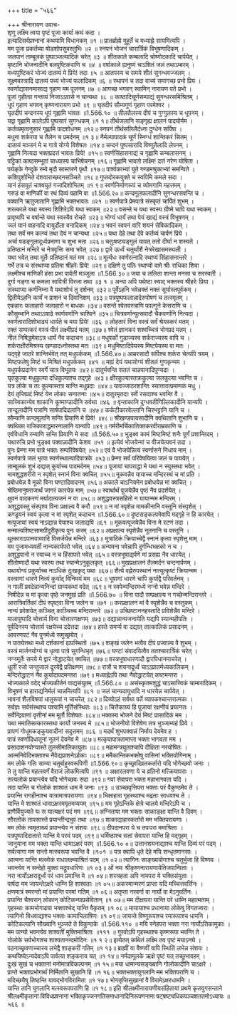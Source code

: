 +++
title = "५६६"

+++
श्रीनारायण उवाच-  
शृणु लक्ष्मि त्वया पृष्टं पूजा कार्या कथं कदा ।  
इत्यादिसर्वप्रश्नानां कथयामि विधानकम् ॥१ ॥
प्रातर्ब्राह्मे मुहूर्ते च मध्याह्ने सायमित्यपि ।  
मम पूजा प्रकर्तव्या षोडशोपसुवस्तुभिः ॥२ ॥
स्नपनं भोजनं चारार्त्रिकं विभूषणादिकम् ।  
जलपानं ताम्बूलकं पुष्पाञ्जल्यादिकं चरेत् ॥३ ॥
शीतकाले कम्बलादि चोष्णोदकादि चार्पयेत् ।  
मृष्टानि भोजनादीनि बलपुष्टिकराणि च ॥४ ॥
वर्षाकाले ह्यनुष्णं चाऽशितं जलं तथाऽम्बरम् ।  
मध्यपुष्टिकरं भोज्यं दातव्यं मे प्रिये! तदा ॥५ ॥
आतपस्य च समये शीतं सुगन्धवज्जलम् ।  
सूक्ष्मवस्त्रादि दातव्यं पच्यं भोज्यं फलादिकम् ॥६ ॥
स्थापनं च तदा वाच्यं समागच्छ प्रभो प्रिय ।  
स्वर्णाद्यासनमासाद्य गृहाण मम पूजनम् ॥७ ॥
आगच्छ भगवन् स्वामिन् नारायण पते प्रभो ।  
पूजां गृहीत्वा गन्तव्यं निजाऽऽवासे न चान्यथा ॥८ ॥
काष्ठादिचूर्णसम्पाद्यं सुगन्धरसमिश्रितम् ।  
धूपं गृहाण भगवन् कृष्णनारायण प्रभो ॥९ ॥
घृतदीपं सौम्यगुणं गृहाण परमेश्वर ।  
घृतदीपं चन्दनस्य धूपं गृह्णामि भावतः ॥1.566.१० ॥
तीलतैलस्य दीपं च गुग्गुलस्य च धूपनम् ।  
यद्वा गृह्णामि कालेऽपि पुष्पसारं सुगन्धकम् ॥१ १॥
तीर्थजलानि सङ्गृह्य क्षालनं पादयोर्मम ।  
कर्तव्यमृत्वनुसारं गृह्णामि पादशोधनम् ॥१२॥
स्नपनं तीर्थसलिलैर्दध्ना दुग्धेन सर्पिषा ।  
मधुना शर्करया च तैलेन च प्रमर्दनम् ॥१ ३॥
नैर्मल्यापादकं चूर्णं स्निग्धं शान्तिकरं सितम् ।  
दातव्यं मञ्जनं मे च गात्रे योग्ये विशेषतः ॥१४॥
चन्दनं पुष्पसारादि विष्णुतैलादि लेपनम् ।  
गृह्णामि नित्यदा भक्तप्रदत्तं भावतः प्रिये! ॥१५॥
स्वर्णसिंहासनाद्यं च गृह्णामि कम्बलासनम् ।  
पट्टिकां काष्ठसम्भूतां चाध्यास्य चाभिषेचनम् ॥१६॥
गृह्णामि भावतो लक्ष्मि! दत्तं नरेण योषिता ।  
पर्यङ्के गेन्दुके रम्ये मृदौ सास्तरणे पृथौ ॥१७॥
पार्श्वकाभ्यां युते गण्डमश्रुकाभ्यां समन्विते ।  
कशिपुशोभिते दंशवाराच्छदनसञ्चिते ॥१८॥
गुप्तदोरकयुक्ते च स्वपिमि कमले सदा ।  
यानं हंसयुतं चाश्वयुतं गजादिशोभितम् ॥१ ९॥
स्वर्णनिर्माणरूपं च व्योमगामि महत्तमम् ।  
गरुडं वा माणिकीं वा रथं दिव्यं वहामि वा ॥1.566.२०॥
कन्दमूलफलादीनि सुगन्धरसवन्ति च ।  
पक्वानि ऋतुजातानि गृह्णामि भक्तभावतः ॥२१ ॥
स्वर्णपात्रे प्रेमपात्रे संस्कृतं चार्पितं शुभम् ।  
शरत्काले यथा स्वस्य शिशिरेऽपि यथा स्वकम् ॥२२॥
वसन्ते च यथा स्वस्य ग्रीष्मे चापि यथा स्वकम् ।  
प्रावृष्यपि च वर्षान्ते यथा स्वस्यैव रोचते ॥२३॥
भोग्यं धार्यं तथा पेयं खाद्यं वस्त्रं विभूषणम् ।  
जलं यानं वाहनादि वायुर्दोला वनादिकम् ॥२४॥
भवनं स्वपनं वारि शयनं सेविकादिकम् ।  
तथा सर्वं मम कल्प्यं तथा देयं न चान्यथा ॥२५॥
यथा देहे तथा देवे कर्तव्यं चार्पणं प्रिये ।  
अर्चा षडङ्गुलादूर्ध्वप्रमाणा च शुभा मता ॥२६॥
चतुःषष्ट्यङ्गुलं यावत् ततो दीर्घा न शस्यते ।  
प्रतिष्ठानं मन्दिरे च नेत्रवृत्तिः समा भवेत् ॥२७॥
द्वारे ऊर्ध्वं चतुर्थांशै नेत्ररेखासमस्थली ।  
यथा भवेत् तथा मूर्तेः प्रतिष्ठानं मतं मम ॥२८॥
मूर्त्यधः स्वर्णरत्नादि स्थाप्यं सिंहासनान्तरे ।  
गर्भे तत्र च संस्थाप्या प्रतिमा श्रीहरेः प्रिये! ॥२९॥
दक्षिणे तु पतिः स्थाप्यो वामे श्रीः राधिका शिवा ।  
लक्ष्मीश्च माणिकी हंसा प्रभा पार्वती मञ्जुला ॥1.566.३०॥
जया च ललिता शान्ता मनसा च सरस्वती ।  
दुर्गा गङ्गा च कमला सावित्री विरजा तथा ॥३ १ ॥
अन्या अपि यथेष्टा स्याद् भक्तस्य श्रीहरेः प्रिया ।  
संस्थाप्या कर्णनिम्ना वै यथाशोभं तु दर्शनम् ॥३२॥
पूर्वेऽहनि भवेन्नक्तं नक्तं सूर्यास्तपूर्वकम् ।  
द्वितीयेऽहनि कार्यं न प्राशनं च दिवानिशम् ॥३३॥
पत्रपुष्पफलान्नादेरुपोषणं च तत्स्मृतम् ।  
एकहारः फलाहारो जलाहारो न बाधकः ॥३४॥
वसन्ते श्वेतवस्त्राणि फाल्गुने केसराणि च ।  
कौसुम्भानि तथाऽऽषाढे स्वर्णवर्णानि चाश्विने ॥३५॥
चित्रवर्णान्युत्सवादौ चैकवर्णानि नित्यदा ।  
स्वर्णतारादिशोभाढ्यं धार्यते च मया प्रिये! ॥३६ ॥
लोहतारं विना वस्त्रं सर्वं श्रेयस्करं मतम् ।  
रक्तं सम्पत्करं वस्त्रं पीतं लक्ष्मीप्रदं मतम् ॥३७॥
श्वेतं ज्ञानकरं शश्वच्चित्रं भोगप्रदं मतम् ।  
नीलं निषिद्धमेवाऽत्र धार्यं नैव कदाचन ॥३८॥
मधुपर्को गुडाज्यस्व शर्कराज्यस्य वापि च ।  
शर्कराक्षीरमिश्रस्य खण्डादध्नोस्तथा मतः ॥३९॥
मधुमिष्टादिपेयस्य मिष्टपेयस्य वा मतः ।  
यद्गृहे जाठरे शान्तिर्भवेत् तत् मधुपर्ककम् ॥1.566.४०॥
आम्ररसादौ सर्पिश्च शर्करा चेत्यपि त्रयम् ।  
मिष्टफलेषु मिष्टं च मिश्रितं मधुपर्ककम् ॥४१ ॥
मह्यं देयं यथायोग्यं शीतलं गुणकृन्मम ।  
मधुपर्कप्रदानेन स्वर्गे चात्र विभूतयः ॥४२॥
दातुर्भवन्ति सततं चान्नपानादिपुण्यदाः ।  
घृतकुल्या मधुकुल्या दधिकुल्याश्च तद्गृहे ॥४३॥
क्षीरकुल्यास्तक्रकुल्या जलकुल्या भवन्ति च ।  
यत्र लोके च ताः कुल्यास्तत्र यान्ति मधुप्रदाः ॥४४॥
यावज्जाठरशान्तिः स्यात्तावत्प्रमाणकं मधु ।  
देयं तृप्तिप्रदं मिष्टं येन लोकाः सनातनाः ॥४५॥
दातुरमृतदाः सर्वे रसदाश्च भवन्ति वै ।  
सात्त्विकान्येव शाकानि कूष्माण्डादीनि सर्वथा ॥४६ ॥
वृन्ताकानि दुग्धवतीगिल्लिकादीनि यान्यपि ।  
तान्दूलादीनि पत्राणि सार्षपादिदलानि च ॥४७॥
कर्कटीकारवेल्लानि चिरभट्टानि यानि च ।  
सौम्यानि कन्दमूलानि सन्ति प्रियाणि मे प्रिये! ॥४८॥
श्रीखण्डपायसादीनि क्वथितानि शुभानि च ।  
क्वथिका राजिकाराद्धमारनालानि यान्यपि ॥४९॥
गर्मरीमर्चिकातिक्तकरवीराम्रकाणि च ।  
एवंविधानि रम्याणि सन्ति प्रियाणि मे सदा ॥1.566.५०॥
भुङ्क्ष्व कामं मिष्टमिष्टं शनैः पूर्णं प्रशान्तिदम् ।  
यथारुचि प्रभो भुङ्क्ष्व पक्वान्नादीनि केशव ॥५१ ॥
इत्येवं भोजयेन्मां च वीजयेत्पवनं तदा ।  
पुनः प्रेम्णा मम पात्रे भक्तः सम्परिवेषयेत् ॥५२॥
एवं वै भोजयेन्नित्यं स्वर्णासने निधाय माम् ।  
स्वर्णपात्रे जलं भृत्वा स्वर्णस्थाल्यादिपात्रके ॥५३॥
प्रेम्णा सर्वं परिवेषयित्वा जलं च पाययेत् ।  
ताम्बूलकं शुभं दद्यात् कुर्याच्च पादमर्दनम् ॥५४॥
पूजायां चापराद्धा मे यथा न स्युस्तथा भवेत् ।  
मामशुद्धशरीरो न स्पृशेत् स्नानं विना क्वचित् ॥५५॥
मूकवन्नैव यायाच्च मन्दिरस्थं च मां प्रति ।  
प्रबोधयेन्न वै मूको विना घण्टादिवादनम् ॥५६॥
अकाले चाऽनियमेन प्रबोधयेन्न मां क्वचित् ।  
श्रेष्ठिमानुषराजार्थं जागरं कारयेन्न माम् ॥५७॥
स्वार्थार्थं पूजयेन्नैव पृष्ठं नैव प्रदर्शयेत् ।  
क्षुवनं वादकरणं मर्यादात्यजनं न वा ॥५८॥
अशुद्धवस्त्रसहितो न यायान्मम मन्दिरम् ।  
अशुद्धवस्तु संस्पृश्य विना प्रक्षाल्य वै करौ ॥५९॥
न मां स्पृशेन्न मामकीनानि वस्तूनि संस्पृशेत् ।  
कण्डूयनं स्वयं कृत्वा न मां स्पृशेत् कदाचन ॥1.566.६०॥
दुष्टसङ्कल्पमेवापि मद्गृहे न हि कारयेत् ।  
मत्पूजायां स्वयं नाऽद्यान्न पेयाश्च जलाद्यपि ॥६१ ॥
मूकवत्पूजयेन्नैव विना मे रटणं तदा ।  
मन्माल्यशिष्टसामग्रीदूरीकृत्य पुनः करम् ॥६२॥
अप्रक्षाल्य स्पृशेन्नैव नूतनानि च वस्तूनि ।  
थूत्काराऽपानवाय्वादि विसर्जयेन्न मन्दिरे ॥६३॥
मूत्रादिकं क्रियाच्चेद्वै स्नानं कृत्वा स्पृशेत्तु माम् ।  
मम पूजामध्यवर्ती नान्यकार्यपरो भवेत् ॥६४॥
अन्यमना भवेन्नापि दुर्गन्धिभक्षको न च ।  
अशुद्धपानो न स्याच्च न च हिंसापरो भवेत् ॥६५॥
वस्त्रभूषाद्यर्पणे मां प्रसह्य नैव धारयेत् ।  
शीतोष्णादौ यथा स्वस्य तथा स्यान्मेऽनुकूलकृत् ॥६६॥
मुखप्रक्षालनं तैलमर्दनं चन्दनार्पणम् ।  
यथायोग्यं प्रकुर्याच्च नाऽधिकं दुःखकृद् यथा ॥६७॥
शैत्ये वह्नेरुपस्थानं नात्युत्कृष्टं क्रियान्मम ।  
वस्त्राणां धारणे नित्यं कुर्याद् विनिमयं मम ॥६८॥
भूषाणां धारणे चापि कुर्याद्वै परिवर्तनम् ।  
न गालीं प्रवदेन्नान्यनिन्दां ग्राम्यकथां वदेत् ॥६९॥
न स्वपेन्मन्दिरमध्ये नग्नो भवेन्न मन्दिरे ।  
निषीदेन्न च मां कृत्वा पृष्ठे जनमुखं प्रति ॥1.566.७० ॥
विना पादौ सम्प्रक्षाल्य न गच्छेन्मन्दिरान्तरे ।  
आरात्रिवर्तिकां दीपं स्पृष्ट्वा विना जलेन च ॥७१ ॥
करप्रक्षालनं मां वै स्पृशेन्नैव च वस्तुकम् ।  
नान्यं प्रवेशयेत् कञ्चित् काञ्चिच्च मन्दिरान्तरे ॥७२॥
उच्छिष्टाननहस्तादि प्रविशेन्नैव मन्दिरे ।  
मालापुष्पादि चोत्तार्य विना चोत्तारणक्षणम् ॥७३॥
दद्यान्नान्यजनायेति यद्यपि स्यान्महीपतिः ।  
पूर्वदिनस्य चोत्तार्य रक्षयेच्च ददेत्तदा ॥७४॥
हस्ते समर्प्य वा दद्यात् तात्कालिकं प्रसादनम् ।  
आवरणपटं नैव पुनर्मध्ये समुच्छ्रयेत् ।  
न पातयेत्तथा मध्ये दर्शकानां ह्यपस्थितो ॥७५॥
शङ्खं जलेन भत्वैव दीपं प्रज्वाल्य वै शुभम् ।  
वस्त्रं मार्जनयोग्यं च धृत्वा पात्रे सुगन्धिभृत् ॥७६॥
घण्टां संवादयित्वैव ततश्चारार्त्रिकं चरेत् ।  
नग्नमूर्तेः समये मे द्वारं नोद्धाटयेत् क्वचित् ॥७७॥
वस्त्रभूषाधारणादौ द्वारपिधानमाचरेत् ।  
धूलीं रजो जन्तुजालं दूरयेद्वै प्रतिक्षणम् ॥७८॥
रात्रौ च शयनादूर्ध्वं चाऽऽप्रातर्मध्यकालिकम् ।  
मन्दिरोद्धाटनं नैव कुर्यादापदमन्तरा ॥७९॥
मध्याह्नेऽपि तथा नैवोद्धाटयेत् कष्टमन्तरा ।  
भोज्यकाले वदेद् भोज्यकीर्तनं वाद्यसंयुतम् ॥1.566.८० ॥
असंस्कृतमशुद्धं चाऽसात्त्विकं चाम्बरादिकम् ।  
विभूषणं च हाराद्यनिर्मलं चान्नमित्यपि ॥८१ ॥
जलं चान्यदायुधादि न धारयेन्न चार्पयेत् ।  
भावनां शैलविषयां धातुरूपां न चाचरेत् ॥८२॥
दिव्योऽहं सर्वथा वर्ते व्यापकश्चान्तरात्मकः ।  
सर्वज्ञः सर्वसंस्थश्च पश्यामि मूर्तिसंस्थितः ॥८३॥
चित्तैकाग्र्यं हि पूजायां रक्षणीयं प्रयत्नतः ।  
सर्वेन्द्रियाणां वृत्तीनां मम मूर्तौ विशेषतः ॥८४॥
भक्तस्य भोजने देयं मिष्टं प्रासादिकं मम ।  
यथा ममातिसत्कारस्तथा कार्यो जनस्य मे ॥८५॥
भोजनीयो विशेषेण तत्र भुञ्जाम्यहं प्रिये ।  
प्रापणं गोधूमकङ्कुयवादीनां सदुत्तमम् ॥८६ ॥
मदर्थं शुभपक्वान्नं निर्माय देयमेव ह ।  
पात्रं स्वर्णादिधातूनां नूतनं देयमेव मे ॥८७॥
मत्कृपापात्रतामाप्ता भक्ता भागवता मम ।  
प्रसादाशनयोग्यास्ते तुलसीमालिकायुताः ॥८८॥
महामन्त्रयुताश्चापि दीक्षिता नरयोषितः ।  
आत्मनिवेदिभक्ताश्च नैवेद्यप्राशनेऽर्हकाः ॥८९॥
ममैकान्तिकभक्तेषु वासिनां भक्तियोगिनाम् ।  
मम लोके गतिः साम्या चतुर्बाहुस्वरूपिणी ॥1.566.९०॥
कृच्छ्रादिव्रतकर्तारो यदि भोगेच्छवो जनाः ।  
ते तु यान्ति महत्स्वर्गं वैराजं लोकमित्यपि ॥९१ ॥
अक्षारलवणा ये च व्रतिनो मत्क्रियापराः ।  
सत्यलोकं प्रयान्त्येव यदि भोगेच्छवः सदा ॥९२॥
गवां सेवापरा भक्ता महाभागवता यदि ।  
तदा यान्ति च गोलोकं शाश्वतं धाम मे जनाः ॥९३ ॥
उञ्च्छवृत्तिपरा भक्ताः परं वैकुण्ठमेव ते ।  
प्रयान्ति रागहीनाश्च यात्रामात्रपरायणाः ॥९४॥
भिक्षाहारा गृहस्थाश्च मद्रताः साधवश्च ते ।  
यान्ति मे शाश्वतं धामाऽक्षरममृतमव्ययम् ॥९५॥
मम गृहेऽन्तिके क्षेत्रे चालये मन्दिरेऽपि च ।  
प्राणैर्वियुज्यते यः स यात्यक्षरं पदं मम ॥९६॥
अग्नितापा मम भक्ताः साकाङ्क्षा यान्ति वै दिवम् ।  
सौरलोकं तापसास्ते प्रयान्तीन्द्रभुवं तथा ॥९७॥
शाकाद्याहारकर्तारो मम भक्तिपरायणाः ।  
मम लोकं त्वमृताख्यं प्रयान्त्येव न संशयः ॥९८॥
दीपदानपरा ये च तपःपरा ममाश्रिताः ।  
पत्रपुष्पादिदातारो यान्ति मे परमं पदम् ॥९९॥
धर्मिष्ठाश्च सतां सेवापरा यान्ति हि मद्गृहम् ।  
जानुयाना मम भक्ता यान्ति धामाऽक्षरं परम् ॥1.566.१० ०॥
उत्तानशयनाद्याश्च यान्ति दिव्यं परं पदम् ।  
सर्वत्यागा मम सन्तो मत्स्वरूपा भवन्ति वै ॥१०१ ॥
यत्र क्वापि धृते देहे मयि सन्धृतमानसाः ।  
आत्मना यान्ति मल्लोकं राधालक्ष्म्याश्रितं पदम् ॥१ ०२॥
त्यागिनः साङ्ख्ययोगाश्च चतुर्भुजा हि विष्णवः ।  
भवन्त्येव न सन्देहो मुक्ता मद्रूपधारिणः ॥१ ०३॥
ओं नमः श्रीकृष्णनारायणायेतिजपान्विताः ।  
नरा नार्योऽक्षरादूर्ध्वं परं धाम प्रयान्ति मे ॥१ ०४॥
शस्त्रहता अपि नामपरा मे भक्तिसंयुताः ।  
पार्षदा मम जायन्तेऽक्षरे धाम्नि हि शाश्वताः ॥१ ०५॥
अकस्मान्मरणं प्राप्ता यदि मच्चित्तवर्त्तिनः ।  
क्षणमात्रं स्मरन्तो मां प्रयान्ति परमां गतिम् ॥१ ०६॥
अतृप्ता नरवर्गा वा नार्यो वा मेऽनुवर्तिनः ।  
प्रयान्ति चैश्वरान् लोकान् कोटिकन्याप्रसेवितान् ॥१ ०७॥
मम दीक्षापरा यान्ति परे धाम्नि महात्मताम् ।  
गृहस्थाः कामभोगाढ्या भक्ताश्चेद् यान्ति वैकृतम् ॥१ ०८॥
मायायाश्च प्रधानाया लोकेषु विगतज्वराः ।  
त्यागिनो विधवाद्याश्च भक्ताः कामाभिलाषिणः ॥१ ०९॥
जायन्ते विष्णुरूपाश्च रमारूपाश्च धामनि ।  
कोटिकल्पानि सौख्यानि भुञ्जते ते विकुण्ठके ॥1.566.११० ॥
मयि स्नेहपरा भक्ता नरा नार्योऽतिकामुकाः ।  
मम पत्न्यो भवन्त्येव शाश्वतीं मुक्तिमाश्रिताः ॥१११ ॥
गुरवोऽपि गृहस्थाश्च कृष्णरूपा भवन्ति ते ।  
गोलोके सर्वभोगाश्च शाश्वतानन्दमोदिनः ॥१ १ २॥
इत्येतत् कथितं लक्ष्मि तव पृष्टं मयाऽनघे ।  
पठनाच्छ्रवणाच्चास्य लभेद्वै शाङ्करीं गतिम् ॥१ १३॥
ब्राह्मीं वा वैष्णवीं वापि स्थितिं लभेन्न संशयः ।  
कथयिष्येऽन्यदेवाऽपि पार्वत्या शङ्कराय यत् ॥१ १४॥
नर्मदामूलके ऋक्षे पृष्टं यत् तच्छुभावहम् ।  
दुःखं सुखं च भक्तानां मनोमात्रविकल्पनम् ॥१ १५॥
मया धामान्यसङ्ख्यानि गोलोकादीनि चाऽक्षरे ।  
प्रान्ते भक्ताप्रभोगार्थं निर्मितानि सुखानि हि ॥१ १६॥
भक्तभक्तायुगलानि मम भक्तिपराणि च ।  
मदिच्छयैषु तिष्ठन्ति यावद्भोगविरामिता ॥१ १७॥
भोगतृप्तिसुखानां वै विरामेऽक्षरधामनि ।  
यान्ति तानि युगलानि मत्स्वरूपपराणि हि ॥१ १८॥
इति श्रीलक्ष्मीनारायणीयसंहितायां प्रथमे कृतयुगसन्ताने श्रीलक्ष्मीकृतानां विविधप्रश्नानां भक्तिकृज्जनगतिसमाधानादिनिरूपणनामा षट्षष्ट्यधिकपञ्चशततमोऽध्यायः ॥५६६ ॥
    
